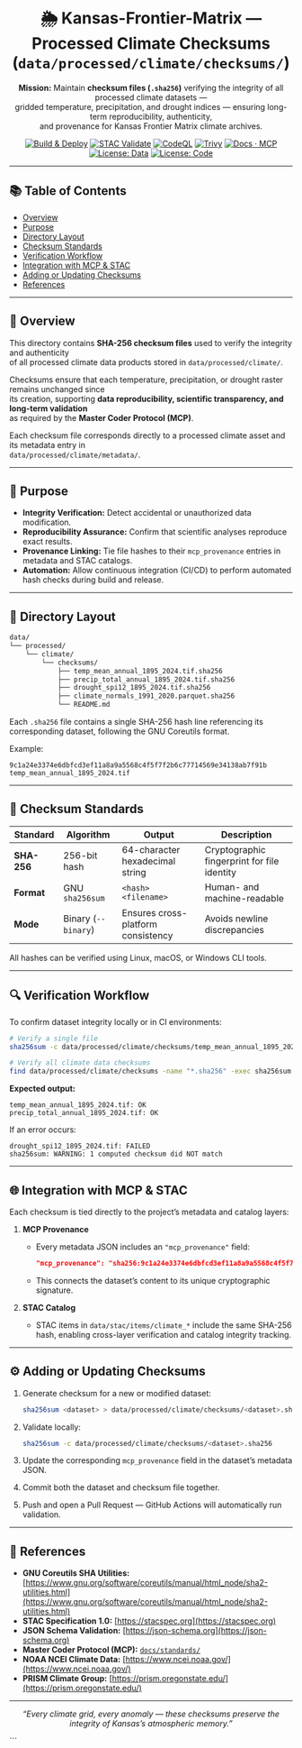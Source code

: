 <div align="center">

# 🌦️ Kansas-Frontier-Matrix — Processed Climate Checksums (`data/processed/climate/checksums/`)

**Mission:** Maintain **checksum files (`.sha256`)** verifying the integrity of all processed climate datasets —  
gridded temperature, precipitation, and drought indices — ensuring long-term reproducibility, authenticity,  
and provenance for Kansas Frontier Matrix climate archives.

[![Build & Deploy](https://github.com/bartytime4life/Kansas-Frontier-Matrix/actions/workflows/site.yml/badge.svg)](../../../../.github/workflows/site.yml)
[![STAC Validate](https://github.com/bartytime4life/Kansas-Frontier-Matrix/actions/workflows/stac-validate.yml/badge.svg)](../../../../.github/workflows/stac-validate.yml)
[![CodeQL](https://github.com/bartytime4life/Kansas-Frontier-Matrix/actions/workflows/codeql.yml/badge.svg)](../../../../.github/workflows/codeql.yml)
[![Trivy](https://github.com/bartytime4life/Kansas-Frontier-Matrix/actions/workflows/trivy.yml/badge.svg)](../../../../.github/workflows/trivy.yml)
[![Docs · MCP](https://img.shields.io/badge/Docs-MCP-blue)](../../../../docs/)
[![License: Data](https://img.shields.io/badge/License-CC--BY%204.0-green)](../../../../LICENSE)
[![License: Code](https://img.shields.io/badge/License-MIT-yellow)](../../../../LICENSE)

</div>

---

## 📚 Table of Contents
- [Overview](#overview)
- [Purpose](#purpose)
- [Directory Layout](#directory-layout)
- [Checksum Standards](#checksum-standards)
- [Verification Workflow](#verification-workflow)
- [Integration with MCP & STAC](#integration-with-mcp--stac)
- [Adding or Updating Checksums](#adding-or-updating-checksums)
- [References](#references)

---

## 🧠 Overview

This directory contains **SHA-256 checksum files** used to verify the integrity and authenticity  
of all processed climate data products stored in `data/processed/climate/`.  

Checksums ensure that each temperature, precipitation, or drought raster remains unchanged since  
its creation, supporting **data reproducibility, scientific transparency, and long-term validation**  
as required by the **Master Coder Protocol (MCP)**.

Each checksum file corresponds directly to a processed climate asset and its metadata entry in  
`data/processed/climate/metadata/`.

---

## 🎯 Purpose

- **Integrity Verification:** Detect accidental or unauthorized data modification.  
- **Reproducibility Assurance:** Confirm that scientific analyses reproduce exact results.  
- **Provenance Linking:** Tie file hashes to their `mcp_provenance` entries in metadata and STAC catalogs.  
- **Automation:** Allow continuous integration (CI/CD) to perform automated hash checks during build and release.  

---

## 🧱 Directory Layout

```bash
data/
└── processed/
    └── climate/
        └── checksums/
            ├── temp_mean_annual_1895_2024.tif.sha256
            ├── precip_total_annual_1895_2024.tif.sha256
            ├── drought_spi12_1895_2024.tif.sha256
            ├── climate_normals_1991_2020.parquet.sha256
            └── README.md
````

Each `.sha256` file contains a single SHA-256 hash line referencing its corresponding dataset,
following the GNU Coreutils format.

Example:

```text
9c1a24e3374e6dbfcd3ef11a8a9a5568c4f5f7f2b6c77714569e34138ab7f91b  temp_mean_annual_1895_2024.tif
```

---

## 🧩 Checksum Standards

| Standard    | Algorithm           | Output                             | Description                                 |
| ----------- | ------------------- | ---------------------------------- | ------------------------------------------- |
| **SHA-256** | 256-bit hash        | 64-character hexadecimal string    | Cryptographic fingerprint for file identity |
| **Format**  | GNU `sha256sum`     | `<hash>  <filename>`               | Human- and machine-readable                 |
| **Mode**    | Binary (`--binary`) | Ensures cross-platform consistency | Avoids newline discrepancies                |

All hashes can be verified using Linux, macOS, or Windows CLI tools.

---

## 🔍 Verification Workflow

To confirm dataset integrity locally or in CI environments:

```bash
# Verify a single file
sha256sum -c data/processed/climate/checksums/temp_mean_annual_1895_2024.tif.sha256

# Verify all climate data checksums
find data/processed/climate/checksums -name "*.sha256" -exec sha256sum -c {} \;
```

**Expected output:**

```
temp_mean_annual_1895_2024.tif: OK
precip_total_annual_1895_2024.tif: OK
```

If an error occurs:

```
drought_spi12_1895_2024.tif: FAILED
sha256sum: WARNING: 1 computed checksum did NOT match
```

---

## 🌐 Integration with MCP & STAC

Each checksum is tied directly to the project’s metadata and catalog layers:

1. **MCP Provenance**

   * Every metadata JSON includes an `"mcp_provenance"` field:

     ```json
     "mcp_provenance": "sha256:9c1a24e3374e6dbfcd3ef11a8a9a5568c4f5f7f2b6c77714569e34138ab7f91b"
     ```
   * This connects the dataset’s content to its unique cryptographic signature.

2. **STAC Catalog**

   * STAC items in `data/stac/items/climate_*` include the same SHA-256 hash,
     enabling cross-layer verification and catalog integrity tracking.

---

## ⚙️ Adding or Updating Checksums

1. Generate checksum for a new or modified dataset:

   ```bash
   sha256sum <dataset> > data/processed/climate/checksums/<dataset>.sha256
   ```
2. Validate locally:

   ```bash
   sha256sum -c data/processed/climate/checksums/<dataset>.sha256
   ```
3. Update the corresponding `mcp_provenance` field in the dataset’s metadata JSON.
4. Commit both the dataset and checksum file together.
5. Push and open a Pull Request — GitHub Actions will automatically run validation.

---

## 📖 References

* **GNU Coreutils SHA Utilities:** [https://www.gnu.org/software/coreutils/manual/html_node/sha2-utilities.html](https://www.gnu.org/software/coreutils/manual/html_node/sha2-utilities.html)
* **STAC Specification 1.0:** [https://stacspec.org](https://stacspec.org)
* **JSON Schema Validation:** [https://json-schema.org](https://json-schema.org)
* **Master Coder Protocol (MCP):** [`docs/standards/`](../../../../docs/standards/)
* **NOAA NCEI Climate Data:** [https://www.ncei.noaa.gov/](https://www.ncei.noaa.gov/)
* **PRISM Climate Group:** [https://prism.oregonstate.edu/](https://prism.oregonstate.edu/)

---

<div align="center">

*“Every climate grid, every anomaly — these checksums preserve the integrity of Kansas’s atmospheric memory.”*

</div>
```

